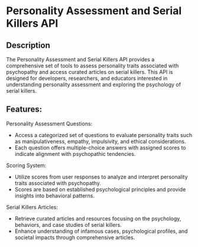 # Personality Assessment and Serial Killers API

## Description

The Personality Assessment and Serial Killers API provides a comprehensive set of tools to assess personality traits associated with psychopathy and access curated articles on serial killers. This API is designed for developers, researchers, and educators interested in understanding personality assessment and exploring the psychology of serial killers.

## Features:

Personality Assessment Questions:

- Access a categorized set of questions to evaluate personality traits such as manipulativeness, empathy, impulsivity, and ethical considerations.
- Each question offers multiple-choice answers with assigned scores to indicate alignment with psychopathic tendencies.

Scoring System:

- Utilize scores from user responses to analyze and interpret personality traits associated with psychopathy.
- Scores are based on established psychological principles and provide insights into behavioral patterns.

Serial Killers Articles:

- Retrieve curated articles and resources focusing on the psychology, behaviors, and case studies of serial killers.
- Enhance understanding of infamous cases, psychological profiles, and societal impacts through comprehensive articles.
